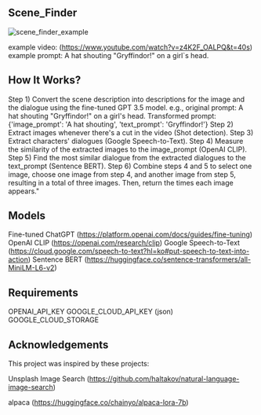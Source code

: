## Scene_Finder
![scene_finder_example](https://github.com/hyokyunAn/scene_finder/assets/60477870/631f57f6-5719-4545-880c-56ccd544dfc3)

example video: (https://www.youtube.com/watch?v=z4K2F_OALPQ&t=40s)
example prompt: A hat shouting "Gryffindor!" on a girl`s head.

## How It Works?

Step 1) Convert the scene description into descriptions for the image and the dialogue using the fine-tuned GPT 3.5 model.
e.g., original prompt: A hat shouting "Gryffindor!" on a girl's head.
Transformed prompt: {'image_prompt': 'A hat shouting', 'text_prompt': 'Gryffindor!'}
Step 2) Extract images whenever there's a cut in the video (Shot detection).
Step 3) Extract characters' dialogues (Google Speech-to-Text).
Step 4) Measure the similarity of the extracted images to the image_prompt (OpenAI CLIP).
Step 5) Find the most similar dialogue from the extracted dialogues to the text_prompt (Sentence BERT).
Step 6) Combine steps 4 and 5 to select one image, choose one image from step 4, and another image from step 5, resulting in a total of three images. Then, return the times each image appears."

## Models
Fine-tuned ChatGPT (https://platform.openai.com/docs/guides/fine-tuning)
OpenAI CLIP (https://openai.com/research/clip)
Google Speech-to-Text (https://cloud.google.com/speech-to-text?hl=ko#put-speech-to-text-into-action)
Sentence BERT (https://huggingface.co/sentence-transformers/all-MiniLM-L6-v2)

## Requirements
OPENAI_API_KEY
GOOGLE_CLOUD_API_KEY (json)
GOOGLE_CLOUD_STORAGE


## Acknowledgements
This project was inspired by these projects:

Unsplash Image Search (https://github.com/haltakov/natural-language-image-search)

alpaca (https://huggingface.co/chainyo/alpaca-lora-7b)
